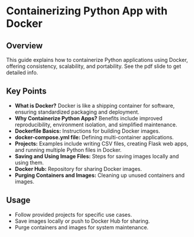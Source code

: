 # Containerizing Python App with Docker

## Overview
This guide explains how to containerize Python applications using Docker, offering consistency, scalability, and portability. See the pdf slide to get detailed info. 

## Key Points
- **What is Docker?** Docker is like a shipping container for software, ensuring standardized packaging and deployment.
- **Why Containerize Python Apps?** Benefits include improved reproducibility, environment isolation, and simplified maintenance.
- **Dockerfile Basics:** Instructions for building Docker images.
- **docker-compose.yml file:** Defining multi-container applications.
- **Projects:** Examples include writing CSV files, creating Flask web apps, and running multiple Python files in Docker.
- **Saving and Using Image Files:** Steps for saving images locally and using them.
- **Docker Hub:** Repository for sharing Docker images.
- **Purging Containers and Images:** Cleaning up unused containers and images.

## Usage
- Follow provided projects for specific use cases.
- Save images locally or push to Docker Hub for sharing.
- Purge containers and images for system maintenance.

